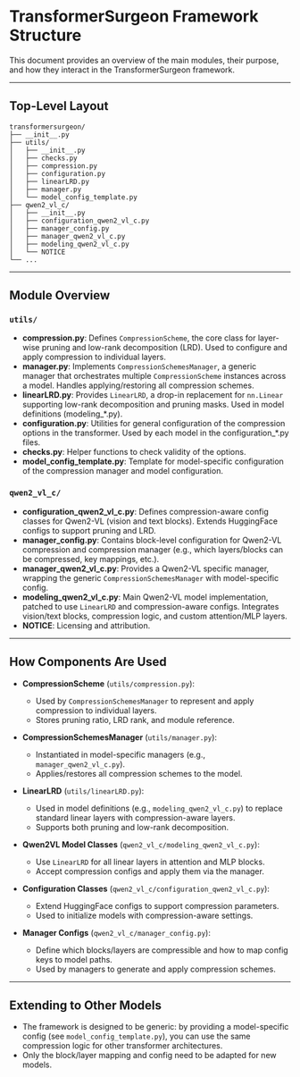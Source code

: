 # TransformerSurgeon Framework Structure

This document provides an overview of the main modules, their purpose, and how they interact in the TransformerSurgeon framework.

---

## Top-Level Layout

```
transformersurgeon/
├── __init__.py
├── utils/
│   ├── __init__.py
│   ├── checks.py
│   ├── compression.py
│   ├── configuration.py
│   ├── linearLRD.py
│   ├── manager.py
│   └── model_config_template.py
├── qwen2_vl_c/
│   ├── __init__.py
│   ├── configuration_qwen2_vl_c.py
│   ├── manager_config.py
│   ├── manager_qwen2_vl_c.py
│   ├── modeling_qwen2_vl_c.py
│   └── NOTICE
└── ...
```

---

## Module Overview

### `utils/`
- **compression.py**: Defines `CompressionScheme`, the core class for layer-wise pruning and low-rank decomposition (LRD). Used to configure and apply compression to individual layers.
- **manager.py**: Implements `CompressionSchemesManager`, a generic manager that orchestrates multiple `CompressionScheme` instances across a model. Handles applying/restoring all compression schemes.
- **linearLRD.py**: Provides `LinearLRD`, a drop-in replacement for `nn.Linear` supporting low-rank decomposition and pruning masks. Used in model definitions (modeling_*.py).
- **configuration.py**: Utilities for general configuration of the compression options in the transformer. Used by each model in the configuration_*.py files.
- **checks.py**: Helper functions to check validity of the options.
- **model_config_template.py**: Template for model-specific configuration of the compression manager and model configuration.

### `qwen2_vl_c/`
- **configuration_qwen2_vl_c.py**: Defines compression-aware config classes for Qwen2-VL (vision and text blocks). Extends HuggingFace configs to support pruning and LRD.
- **manager_config.py**: Contains block-level configuration for Qwen2-VL compression and compression manager (e.g., which layers/blocks can be compressed, key mappings, etc.).
- **manager_qwen2_vl_c.py**: Provides a Qwen2-VL specific manager, wrapping the generic `CompressionSchemesManager` with model-specific config.
- **modeling_qwen2_vl_c.py**: Main Qwen2-VL model implementation, patched to use `LinearLRD` and compression-aware configs. Integrates vision/text blocks, compression logic, and custom attention/MLP layers.
- **NOTICE**: Licensing and attribution.

---

## How Components Are Used

- **CompressionScheme** (`utils/compression.py`):
  - Used by `CompressionSchemesManager` to represent and apply compression to individual layers.
  - Stores pruning ratio, LRD rank, and module reference.

- **CompressionSchemesManager** (`utils/manager.py`):
  - Instantiated in model-specific managers (e.g., `manager_qwen2_vl_c.py`).
  - Applies/restores all compression schemes to the model.

- **LinearLRD** (`utils/linearLRD.py`):
  - Used in model definitions (e.g., `modeling_qwen2_vl_c.py`) to replace standard linear layers with compression-aware layers.
  - Supports both pruning and low-rank decomposition.

- **Qwen2VL Model Classes** (`qwen2_vl_c/modeling_qwen2_vl_c.py`):
  - Use `LinearLRD` for all linear layers in attention and MLP blocks.
  - Accept compression configs and apply them via the manager.

- **Configuration Classes** (`qwen2_vl_c/configuration_qwen2_vl_c.py`):
  - Extend HuggingFace configs to support compression parameters.
  - Used to initialize models with compression-aware settings.

- **Manager Configs** (`qwen2_vl_c/manager_config.py`):
  - Define which blocks/layers are compressible and how to map config keys to model paths.
  - Used by managers to generate and apply compression schemes.

---

## Extending to Other Models

- The framework is designed to be generic: by providing a model-specific config (see `model_config_template.py`), you can use the same compression logic for other transformer architectures.
- Only the block/layer mapping and config need to be adapted for new models.
